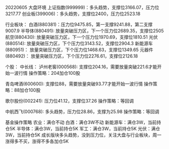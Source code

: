20220605
大盘环境
上证指数(999999)：多头趋势，支撑位3166.07，压力位3217.77
创业板(399006)：多头趋势，支撑位2400，压力位2523.18

行业板块：
白酒(880381)：压力位9475.85，第一支撑9241.88，第二支撑9007.9
半导体(880491): 放量突破压力区，下一个压力位2689.35，支撑位2505
航空(880430): 放量突破压力区，下一个压力位1970.69，支撑位1810.51
光伏(880514): 放量突破压力区，下个压力位3143.52，支撑位2904.3
新能源车(880951)： 放量突破压力区，下个压力位1468.63，支撑位1349.65
元器件(880492)： 放量突破压力区，下个压力位2276.61，支撑位2126.18

个股：
中长线：
泸州老窖(000568): 支撑位204.16，需要放量突破221.6才能开始一波行情
操作策略：204加仓100股

青岛啤酒(600600): 支撑位88，需要放量突破93.77才能开始一波行情
操作策略：88加仓100股

歌尔股份(002241): 压力位41.12，支撑位37.26
操作策略：等回调

中航西飞(000768): 多头趋势，压力位28.86，支撑为25.98
操作策略：等回调

基金操作策略
农业：满仓不动
白酒：满仓3W不动
新能源车：满仓3W，当前持仓5K
半导体：满仓3W，当前持仓5K
军工：满仓3W，当前持仓5K
光伏：满仓3W，当前持仓5K
成长版块多头趋势，没到压力位，关注大盘与行业板块，周一涨得多不买，涨得不多各加仓5K